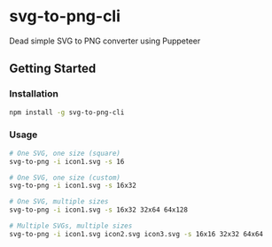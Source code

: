 # svg-to-png-cli
Dead simple SVG to PNG converter using Puppeteer

## Getting Started

### Installation
```sh
npm install -g svg-to-png-cli
```

### Usage
```sh
# One SVG, one size (square)
svg-to-png -i icon1.svg -s 16

# One SVG, one size (custom)
svg-to-png -i icon1.svg -s 16x32

# One SVG, multiple sizes
svg-to-png -i icon1.svg -s 16x32 32x64 64x128

# Multiple SVGs, multiple sizes
svg-to-png -i icon1.svg icon2.svg icon3.svg -s 16x16 32x32 64x64
```
